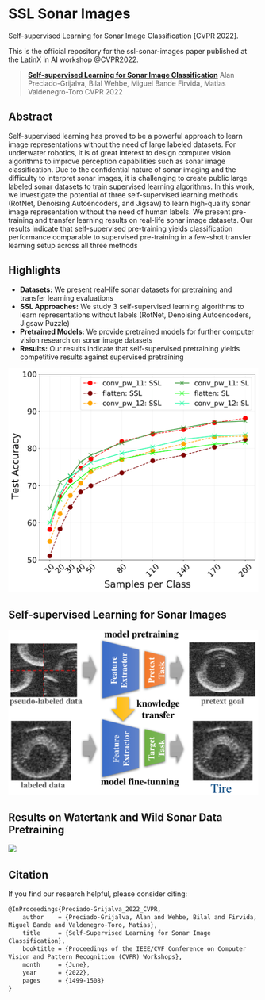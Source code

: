 # SSL Sonar Images
Self-supervised Learning for Sonar Image Classification [CVPR 2022]. 

This is the official repository for the ssl-sonar-images paper published at the LatinX in AI workshop @CVPR2022. 

> [**Self-supervised Learning for Sonar Image Classification**](https://openaccess.thecvf.com/content/CVPR2022W/LXCV/papers/Preciado-Grijalva_Self-Supervised_Learning_for_Sonar_Image_Classification_CVPRW_2022_paper.pdf)
> Alan Preciado-Grijalva, Bilal Wehbe, Miguel Bande Firvida, Matias Valdenegro-Toro
> CVPR 2022

Abstract
-----------------
Self-supervised learning has proved to be a powerful approach to learn image representations without the need of large labeled datasets. For underwater robotics, it is of great interest to design computer vision algorithms to improve perception capabilities such as sonar image classification. Due to the confidential nature of sonar imaging and the difficulty to interpret sonar images, it is challenging to create public large labeled sonar datasets to train supervised learning algorithms. In this work, we investigate the potential of three self-supervised learning methods (RotNet, Denoising Autoencoders, and Jigsaw) to learn high-quality sonar image representation without the need of human labels. We present pre-training and transfer learning results on real-life sonar image datasets. Our results indicate that self-supervised pre-training yields classification performance comparable to supervised pre-training in a few-shot transfer learning setup across all three methods

Highlights
-----------------
- **Datasets:** We present real-life sonar datasets for pretraining and transfer learning evaluations
- **SSL Approaches:** We study 3 self-supervised learning algorithms to learn representations without labels (RotNet, Denoising Autoencoders, Jigsaw Puzzle)
- **Pretrained Models:** We provide pretrained models for further computer vision research on sonar image datasets 
- **Results:** Our results indicate that self-supervised pretraining yields competitive results against supervised pretraining

![](figures/mobilenet_accs_ssl_vs_sl-1.png)

Self-supervised Learning for Sonar Images
-----------------

![](figures/ssl_concept_sonar_images-cropped-1.png)

Results on Watertank and Wild Sonar Data Pretraining
-----------------
![](figures/SSL_top_models_comparisons_200_spc_SUBSTRACT_BASELINE_punchline)

Citation
-----------------
If you find our research helpful, please consider citing:

```
@InProceedings{Preciado-Grijalva_2022_CVPR,
    author    = {Preciado-Grijalva, Alan and Wehbe, Bilal and Firvida, Miguel Bande and Valdenegro-Toro, Matias},
    title     = {Self-Supervised Learning for Sonar Image Classification},
    booktitle = {Proceedings of the IEEE/CVF Conference on Computer Vision and Pattern Recognition (CVPR) Workshops},
    month     = {June},
    year      = {2022},
    pages     = {1499-1508}
}

```



